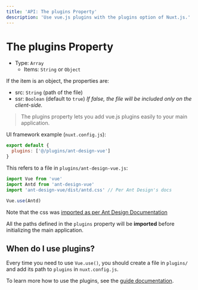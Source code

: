```yaml
---
title: 'API: The plugins Property'
description: 'Use vue.js plugins with the plugins option of Nuxt.js.'
---
```


# The plugins Property

- Type: `Array`
  - Items: `String` or `Object`

If the item is an object, the properties are:

  - src: `String` (path of the file)
  - ssr: `Boolean` (default to `true`) *If false, the file will be included only on the client-side.*

> The plugins property lets you add vue.js plugins easily to your main application.


UI framework example (`nuxt.config.js`):

```js
export default {
  plugins: ['@/plugins/ant-design-vue']
}
```

This refers to a file in `plugins/ant-design-vue.js`:

```js
import Vue from 'vue'
import Antd from 'ant-design-vue'
import 'ant-design-vue/dist/antd.css' // Per Ant Design's docs

Vue.use(Antd)
```

Note that the css was [imported as per Ant Design Documentation](https://vue.ant.design/docs/vue/getting-started/#3.-Use-antd's-Components "External tip relevant to building plugins")


All the paths defined in the `plugins` property will be **imported** before initializing the main application.

## When do I use plugins?

Every time you need to use `Vue.use()`, you should create a file in `plugins/` and add its path to `plugins` in `nuxt.config.js`.

To learn more how to use the plugins, see the [guide documentation](/guide/plugins#vue-plugins).
